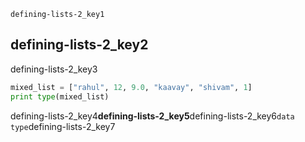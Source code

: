 ```ngMeta
defining-lists-2_key1
```
## defining-lists-2_key2
defining-lists-2_key3

```python
mixed_list = ["rahul", 12, 9.0, "kaavay", "shivam", 1]
print type(mixed_list)
```
defining-lists-2_key4**defining-lists-2_key5**defining-lists-2_key6`data type`defining-lists-2_key7